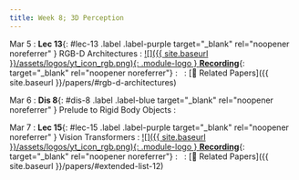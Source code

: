 ```yaml
---
title: Week 8; 3D Perception
---
```


Mar 5
: **Lec 13**{: #lec-13 .label .label-purple target="_blank" rel="noopener noreferrer" } RGB-D Architectures
  : [![]({{ site.baseurl }}/assets/logos/yt_icon_rgb.png){: .module-logo } **Recording**](https://leccap.engin.umich.edu/leccap/player/r/gn5HkZ){: target="_blank" rel="noopener noreferrer"}
: &nbsp;
  : [📃 Related Papers]({{ site.baseurl }}/papers/#rgb-d-architectures)


Mar 6
: **Dis 8**{: #dis-8 .label .label-blue target="_blank" rel="noopener noreferrer" } Prelude to Rigid Body Objects
  : &nbsp;

Mar 7
: **Lec 15**{: #lec-15 .label .label-purple target="_blank" rel="noopener noreferrer" } Vision Transformers
  : [![]({{ site.baseurl }}/assets/logos/yt_icon_rgb.png){: .module-logo } **Recording**](https://leccap.engin.umich.edu/leccap/player/r/5B621f){: target="_blank" rel="noopener noreferrer"}
: &nbsp;
  : [📃 Related Papers]({{ site.baseurl }}/papers/#extended-list-12) 






